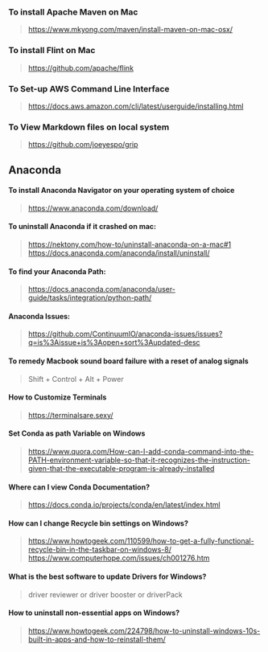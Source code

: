 ### To install Apache Maven on Mac
> https://www.mkyong.com/maven/install-maven-on-mac-osx/
### To install Flint on Mac
> https://github.com/apache/flink
### To Set-up AWS Command Line Interface
> https://docs.aws.amazon.com/cli/latest/userguide/installing.html
### To View Markdown files on local system
> https://github.com/joeyespo/grip

## Anaconda
#### To install Anaconda Navigator on your operating system of choice
> https://www.anaconda.com/download/
#### To uninstall Anaconda if it crashed on mac:
> https://nektony.com/how-to/uninstall-anaconda-on-a-mac#1
> https://docs.anaconda.com/anaconda/install/uninstall/
#### To find your Anaconda Path:
> https://docs.anaconda.com/anaconda/user-guide/tasks/integration/python-path/
#### Anaconda Issues:
> https://github.com/ContinuumIO/anaconda-issues/issues?q=is%3Aissue+is%3Aopen+sort%3Aupdated-desc

#### To remedy Macbook sound board failure with a reset of analog signals
> Shift + Control + Alt + Power

#### How to Customize Terminals
> https://terminalsare.sexy/

#### Set Conda as path Variable on Windows
> https://www.quora.com/How-can-I-add-conda-command-into-the-PATH-environment-variable-so-that-it-recognizes-the-instruction-given-that-the-executable-program-is-already-installed

#### Where can I view Conda Documentation?
> https://docs.conda.io/projects/conda/en/latest/index.html

#### How can I change Recycle bin settings on Windows?
> https://www.howtogeek.com/110599/how-to-get-a-fully-functional-recycle-bin-in-the-taskbar-on-windows-8/
> https://www.computerhope.com/issues/ch001276.htm

#### What is the best software to update Drivers for Windows?
> driver reviewer or driver booster or driverPack

#### How to uninstall non-essential apps on Windows?
> https://www.howtogeek.com/224798/how-to-uninstall-windows-10s-built-in-apps-and-how-to-reinstall-them/
